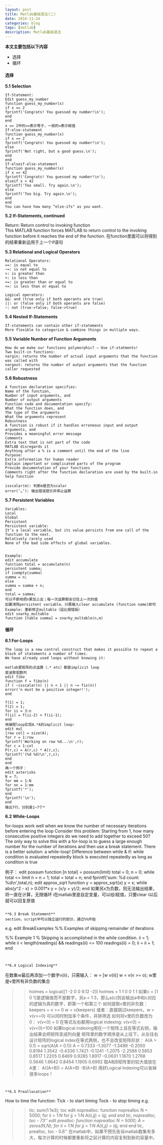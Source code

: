 ```yaml
---
layout: post
title: Matlab基础语法(二)
date: 2016-11-24
categories: blog
tags: [matlab]
description: Matlab基础语法
---
```



**本文主要包括以下内容**    

- 选择   
- 循环  
   

#### 选择    

**5.1 Selection**

```
If-Statement:
Edit guess_my_number
function guess_my_number(x)
if x == 2
fprintf('Congrats! You guessed my number!\n');
end
end
x == 2中的==表示等于，一般的=表示赋值
If-else-statement
function guess_my_number(x)
if x == 2
fprintf('Congrats! You guessed my number!\n');
else
fprintf('Not right, but a good guess.\n');
end
end
If-elseif-else-statement
function guess_my_number(x)
if x == 42
fprintf('Congrats! You guessed my number!\n');
elseif x < 42
fprintf('Too small. Try again.\n');
else
fprintf('Too big. Try again.\n');
end
end
You can have how many “else-ifs" as you want.
```


**5.2 If-Statements, continued**


Return: Return control to invoking function        
This MATLAB function forces MATLAB to return control to the invoking function before it reaches the end of the function.
在function里面可以将得到的结果重新运用于上一个if语句


**5.3 Relational and Logical Operators**

```
Relational Operators:
==: is equal to
~=: is not equal to
>: is greater than
<: is less than
>=: is greater than or equal to
<=: is less than or equal to

Logical operators:
&&: and (true only if both operants are true)
||: or (false only if both operants are false)
~: not (true->false; false->true)
```

**5.4 Nested If-Statements**

```
If-statements can contain other if-statements
More flexible to categorize & combine things in multiple ways.
```

**5.5 Variable Number of Function Arguments**

```
How do we make our functions polymorphic? — Use if-statments!
Two built-in functions:
nargin: returns the number of actual input arguments that the function was called with
nargout: returns the number of output arguments that the function caller requested
```


**5.6 Robustness**

```
A function declaration specifies:
Name of the function,
Number of input arguments, and
Number of output arguments
Function code and documentation specify:
What the function does, and
The type of the arguments
What the arguments represent
Robustness
A function is robust if it handles erroneous input and output arguments, and
Provides a meaningful error message
Comments
Extra text that is not part of the code
MATLAB disregards it
Anything after a % is a comment until the end of the line
Purpose:
Extra information for human reader
Explain important or complicated parts of the program
Provide documentation of your functions
Comments right after the function declaration are used by the built-in help function

isscalar(m): 判断m是否为scalar
error(‘…’): 输出错误提示并停止运算
```

**5.7 Persistent Variables**

```
Variables:
Local
Global
Persistent
Persistent variable:
It’s a local variable, but its value persists from one call of the function to the next.
Relatively rarely used
None of the bad side effects of global variables.


Example:
edit accumulate
function total = accumulate(n)
persistent summa;
if isempty(summa)
summa = n;
else
summa = summa + n;
end
total = summa;
可以不断地把n累加上去；每一次运算都会记住上一次的值
如要清除persistent variable，只需输入clear accumulate (function name)即可
Example: 重新修正multable（逗比报错版）
edit snarky_multable
function [table summa] = snarky_multable(n,m)
```


#### 循环      

**6.1 For-Loops**

```
The loop is a new control construct that makes it possible to repeat a block of statements a number of times.
We have already used loops without knowing it:

matlab里矩阵的点运算（.* etc）都是implicit loop
斐波那契数列
edit fibo
function f = fibo(n)
if ( ~isscalar(n) || n < 1 || n ~= fix(n))
error('n must be a positive integer!');
end

f(1) = 1;
f(2) = 1;
for ii = 3:n
f(ii) = f(ii-2) + f(ii-1);
end
用编程loop实现A.*A的implicit loop:
edit mul
[row col] = size(A);
for r = 1:row
fprintf('Working on row %d...\n',r);
for c = 1:col
P(r,c) = A(r,c) * A(r,c);
fprintf('(%d %d)\n',r,c);
end
end
再一个例子：
edit asterisks
N = 7;
for mm = 1:N
for nn = 1:mm
fprintf('*');
end
fprintf('\n');
end
输出7行，分别是1~7个*
```

**6.2 While-Loops**

for-loops work well when we know the number of necessary iterations before entering the loop
Consider this problem:
Starting from 1, how many consecutive positive integers do we need to add together to exceed 50?
The only way to solve this with a for-loop is to guess a large enough number for the number of iterations and then use a break statement.
There is a better solution: a while-loop!
Difference between while & if:
while condition is evaluated repeatedly
block is executed repeatedly as long as condition is true

例子：
edit possum
function [n total] = possum(limit)
total = 0;
n = 0;
while total <= limit
n = n + 1;
total = total + n;
end
fprintf('sum: %d count: %d\n',total,n);
edit approx_sqrt
function y = approx_sqrt(x)
y = x;
while abs(y^2 - x) > 0.001*x
y = (x/y + y)/2;
end
如果另x为负数，则无法输出结果，将一直在计算，无限循环
i在matlab里是自定变量，可以给i赋值，只要clear i以后就可以回复原值
```

**6.3 Break Statement**      
section，script中可以独立运行的部分，通过%%开始

```
e.g. edit BreakExamples
%% Examples of skipping remainder of iterations

%% Example 1
% Skipping is accomplished in the while condition.
ii = 1;
while ii < length(readings) && readings(ii) <= 100
readings(ii) = 0;
ii = ii + 1;
end
```


**6.4 Logical Indexing**

```
在数集w最后再添加一个数字v(ii)，只需输入：
w = [w v(ii)]
w = v(v >= o);
w里是v里所有非负数的集合
>> holmes = logical([1 -2 0 0 9.12 -2])
holmes =
1 1 0 0 1 1
如果c = [1 0 1]是逻辑值而不是数字，另a = 1:3，那么a(c)则会输出a中和c对应的逻辑为真的数字，即第一个和第三个
如何提取v里的非负数：
keepers = v >= 0
w = v(keepers)
或者：直接跳过keepers，w = v(v>=0)
可以同时附加多个条件，并排筛选
如何将v里的负数改为0：
v(v<0) = 0
在等式左右都用logical indexing:
v(v<0) = v(v<0)+100
如果logical indexing用在一个矩阵上且在等式右侧，输出结果会把矩阵变成列向量
矩阵里的数字顺序是从上往下，从左往右
设计矩阵的logical index在等式两侧，也不会改变矩阵形状：
>> A(A > 0.1) = sqrt(A(A > 0.1))
A =
0.7333 -1.3077 -1.3499 -0.2050 0.8194
1.3542 -0.4336 1.7421 -0.1241 -1.2075
-2.2588 0.5853 0.8517 1.2205 0.8469
0.9285 1.8917 -0.0631 1.1870 1.2768
0.5646 1.6642 0.8454 1.1905 0.6992
取A和B矩阵里的较大值放在A里：
A((A>B)) = A(A>B) -B(A>B)
用好Logical Indexing可以省掉很多loops！
```


**6.5 Preallocation**

```
How to time the function:
Tick - to start timing
Tock - to stop timing
e.g.
>> tic; sum(1:1e3); toc
edit noprealloc:
function noprealloc
N = 5000;
for ii = 1:N
for jj = 1:N
A(ii,jj) = ii*jj;
end
end
tic, noprealloc, toc - 73''
edit prealloc:
function noprealloc
N = 5000;
A = zeros(N,N);
for ii = 1:N
for jj = 1:N
A(ii,jj) = ii*jj;
end
end
tic, prealloc, toc - 0.6''
在matlab中，如果不预先告诉matlab数集有多大，每次计算的时候都要重新将之前计算的内容复制到新的容量中。
```





